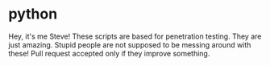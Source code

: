 # python
Hey, it's me Steve! 
These scripts are based for penetration testing. They are just amazing. Stupid people are not supposed to be messing around with these! Pull request accepted only if they improve something.
